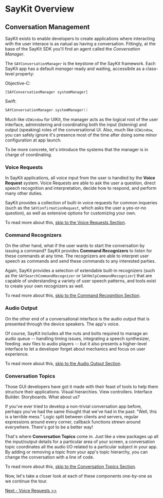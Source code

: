 # SayKit Overview

## Conversation Management

SayKit exists to enable developers to create applications where interacting with the user interace is as natual as having a conversation. Fittingly, at the base of the SayKit SDK you'll find an agent called the *Conversation Manager*.

The `SAYConversationManager` is the keystone of the SayKit framework. Each SayKit app has a default *manager* ready and waiting, accessibile as a class-level property:

Objective-C:
````objc
[SAYConversationManager systemManager]
````

Swift:
````swift
SAYConversationManager.systemManager()
````

Much like `UIWindow` for UIKit, the manager acts as the logical root of the user interface, administering and coordinating both the input (listening) and output (speaking) roles of the conversational UI. Also, much like `UIWindow`, you can safely ignore it's presence most of the time after doing some minor configuration at app launch.

To be more concrete, let's introduce the systems that the manager is in charge of coordinating.

### Voice Requests

In SayKit applications, all voice input from the user is handled by the **Voice Request** system. Voice Requests are able to ask the user a question, direct speech recognition and interpretation, decide how to respond, and perform many other duties.

SayKit provides a collection of built-in voice requests for common inqueries (such as the `SAYConfirmationRequest`, which asks the user a yes-or-no question), as well as extensive options for customizing your own.

To read more about this, [skip to the Voice Requests Section](./02-voice-requests.md).

### Command Recognizers

On the other hand, what if the user wants to start the conversation by issuing a command? SayKit provides **Command Recognizers** to listen for these commands at any time. The recognizers are able to interpret user speech as commands and send these commands to any interested parties.

Again, SayKit provides a selection of extendable built-in recognizers (such as the `SAYSearchCommandRecognizer` or `SAYHelpCommandRecognizer`) that are capable of understanding a variety of user speech patterns, and tools exist to create your own recognizers as well.

To read more about this, [skip to the Command Recognition Section](./03-command-recognition.md).

### Audio Output

On the other end of a conversational interface is the audio output that is presented through the device speakers. The app's voice.

Of course, SayKit includes all the nuts and bolts required to manage an audio queue -- handling timing issues, integrating a speech synthesizer, feeding .wav files to audio players -- but it also presents a higher-level interface to let a developer forget about mechanics and focus on user experience.

To read more about this, [skip to the Audio Output Section](./04-audio-output.md).

### Conversation Topics

Those GUI developers have got it made with their feast of tools to help them structure their applications. Visual hierarchies. View controllers. Interface Builder. Storyboards. What about us?

If you've ever tried to develop a non-trivial conversation app before, perhaps you've had the same thought that we've had in the past: "Well, this is a terrible mess." Logic split between clients and servers, regular expressions around every corner, callback functions strewn around everywhere. There's got to be a better way!

That's where **Conversation Topics** come in. Just like a view packages up all the input/output details for a particular area of your screen, a conversation topic coordinates all the audio I/O related to a particular subject in your app. By adding or removing a topic from your app's topic hierarchy, you can change the conversation with a line of code.

To read more about this, [skip to the Conversation Topics Section](./05-conversation-topics.md).

Now, let's take a closer look at each of these components one-by-one as we continue the tour.

[Next - Voice Requests >>](./02-voice-requests.md)
